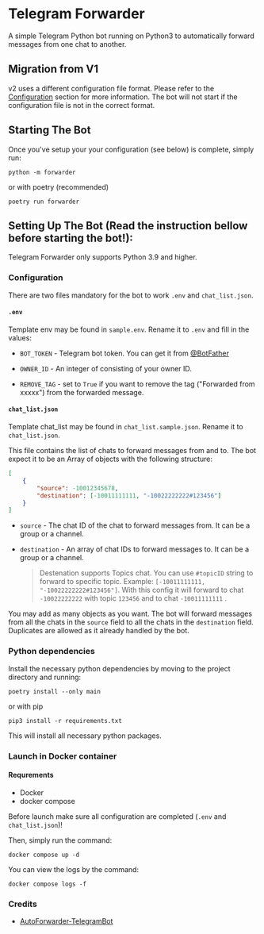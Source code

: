 # Telegram Forwarder

A simple Telegram Python bot running on Python3 to automatically forward messages from one chat to another.

## Migration from V1

v2 uses a different configuration file format. Please refer to the [Configuration](#configuration) section for more information. The bot will not start if the configuration file is not in the correct format.

## Starting The Bot

Once you've setup your your configuration (see below) is complete, simply run:

```shell
python -m forwarder
```

or with poetry (recommended)

```shell
poetry run forwarder
```

## Setting Up The Bot (Read the instruction bellow before starting the bot!):

Telegram Forwarder only supports Python 3.9 and higher.

### Configuration

There are two files mandatory for the bot to work `.env` and `chat_list.json`.

#### `.env`

Template env may be found in `sample.env`. Rename it to `.env` and fill in the values:

-   `BOT_TOKEN` - Telegram bot token. You can get it from [@BotFather](https://t.me/BotFather)

-   `OWNER_ID` - An integer of consisting of your owner ID.

-   `REMOVE_TAG` - set to `True` if you want to remove the tag ("Forwarded from xxxxx") from the forwarded message.

#### `chat_list.json`

Template chat_list may be found in `chat_list.sample.json`. Rename it to `chat_list.json`.

This file contains the list of chats to forward messages from and to. The bot expect it to be an Array of objects with the following structure:

```json
[
    {
        "source": -10012345678,
        "destination": [-10011111111, "-10022222222#123456"]
    }
]
```

-   `source` - The chat ID of the chat to forward messages from. It can be a group or a channel.

-   `destination` - An array of chat IDs to forward messages to. It can be a group or a channel.
    > Destenation supports Topics chat. You can use `#topicID` string to forward to specific topic. Example: `[-10011111111, "-10022222222#123456"]`. With this config it will forward to chat `-10022222222` with topic `123456` and to chat `-10011111111` .

You may add as many objects as you want. The bot will forward messages from all the chats in the `source` field to all the chats in the `destination` field. Duplicates are allowed as it already handled by the bot.

### Python dependencies

Install the necessary python dependencies by moving to the project directory and running:

```shell
poetry install --only main
```

or with pip

```shell
pip3 install -r requirements.txt
```

This will install all necessary python packages.

### Launch in Docker container

#### Requrements

-   Docker
-   docker compose

Before launch make sure all configuration are completed (`.env` and `chat_list.json`)!

Then, simply run the command:

```shell
docker compose up -d
```

You can view the logs by the command:

```shell
docker compose logs -f
```

### Credits

-   [AutoForwarder-TelegramBot](https://github.com/saksham2410/AutoForwarder-TelegramBot)
